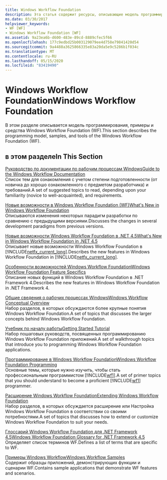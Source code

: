 ```yaml
---
title: Windows Workflow Foundation
description: Эта статья содержит ресурсы, описывающие модель программирования, примеры и средства Windows Workflow Foundation.
ms.date: 03/30/2017
helpviewer_keywords:
- WF [WF]
- Windows Workflow Foundation [WF]
ms.assetid: 9a23ea6b-d600-483e-89cd-8889cfec5f66
ms.openlocfilehash: 177c9edbd25b003129079ee4d758e79841420d54
ms.sourcegitcommit: 9a4488a3625866335e83a20da5e9c5286b1f034c
ms.translationtype: MT
ms.contentlocale: ru-RU
ms.lasthandoff: 05/15/2020
ms.locfileid: "83419490"
---
```

# <a name="windows-workflow-foundation"></a><span data-ttu-id="71496-103">Windows Workflow Foundation</span><span class="sxs-lookup"><span data-stu-id="71496-103">Windows Workflow Foundation</span></span>
<span data-ttu-id="71496-104">В этом разделе описывается модель программирования, примеры и средства Windows Workflow Foundation (WF).</span><span class="sxs-lookup"><span data-stu-id="71496-104">This section describes the programming model, samples, and tools of the Windows Workflow Foundation (WF).</span></span>  
  
## <a name="in-this-section"></a><span data-ttu-id="71496-105">в этом разделе</span><span class="sxs-lookup"><span data-stu-id="71496-105">In This Section</span></span>  
 [<span data-ttu-id="71496-106">Руководство по документации по рабочим процессам Windows</span><span class="sxs-lookup"><span data-stu-id="71496-106">Guide to the Windows Workflow Documentation</span></span>](guide-to-the-documentation.md)  
 <span data-ttu-id="71496-107">Список тем для ознакомления с учетом степени подготовленности (от новичка до хорошо ознакомленного с предметом разработчика) и требований.</span><span class="sxs-lookup"><span data-stu-id="71496-107">A set of suggested topics to read, depending upon your familiarity (novice to well-acquainted), and requirements.</span></span>  
  
 [<span data-ttu-id="71496-108">Новые возможности в Windows Workflow Foundation (WF)</span><span class="sxs-lookup"><span data-stu-id="71496-108">What's New in Windows Workflow Foundation</span></span>](whats-new.md)  
 <span data-ttu-id="71496-109">Описываются изменения некоторых парадигм разработки по сравнению с предыдущими версиями.</span><span class="sxs-lookup"><span data-stu-id="71496-109">Discusses the changes in several development paradigms from previous versions.</span></span>  
  
 [<span data-ttu-id="71496-110">Новые возможности Windows Workflow Foundation в .NET 4.5</span><span class="sxs-lookup"><span data-stu-id="71496-110">What's New in Windows Workflow Foundation in .NET 4.5</span></span>](whats-new-in-wf-in-dotnet.md)  
 <span data-ttu-id="71496-111">Описывает новые возможности Windows Workflow Foundation в [!INCLUDE[netfx_current_long](../../../includes/netfx-current-long-md.md)].</span><span class="sxs-lookup"><span data-stu-id="71496-111">Describes the new features in Windows Workflow Foundation in [!INCLUDE[netfx_current_long](../../../includes/netfx-current-long-md.md)].</span></span>  
  
 [<span data-ttu-id="71496-112">Особенности возможностей Windows Workflow Foundation</span><span class="sxs-lookup"><span data-stu-id="71496-112">Windows Workflow Foundation Feature Specifics</span></span>](feature-specifics.md)  
 <span data-ttu-id="71496-113">Описание новых функций в Windows Workflow Foundation в .NET Framework 4.</span><span class="sxs-lookup"><span data-stu-id="71496-113">Describes the new features in Windows Workflow Foundation in .NET Framework 4.</span></span>
  
 [<span data-ttu-id="71496-114">Общие сведения о рабочих процессах Windows</span><span class="sxs-lookup"><span data-stu-id="71496-114">Windows Workflow Conceptual Overview</span></span>](conceptual-overview.md)  
 <span data-ttu-id="71496-115">Набор разделов, в которых обсуждаются более крупные понятия Windows Workflow Foundation.</span><span class="sxs-lookup"><span data-stu-id="71496-115">A set of topics that discusses the larger concepts behind Windows Workflow Foundation.</span></span>  
  
 [<span data-ttu-id="71496-116">Учебник по началу работы</span><span class="sxs-lookup"><span data-stu-id="71496-116">Getting Started Tutorial</span></span>](getting-started-tutorial.md)  
 <span data-ttu-id="71496-117">Набор пошаговых руководств, посвященных программированию Windows Workflow Foundation приложений.</span><span class="sxs-lookup"><span data-stu-id="71496-117">A set of walkthrough topics that introduce you to programming Windows Workflow Foundation applications.</span></span>  
  
 [<span data-ttu-id="71496-118">Программирование в Windows Workflow Foundation</span><span class="sxs-lookup"><span data-stu-id="71496-118">Windows Workflow Foundation Programming</span></span>](programming.md)  
 <span data-ttu-id="71496-119">Основные темы, которые нужно изучить, чтобы стать профессиональным программистом [!INCLUDE[wf1](../../../includes/wf1-md.md)].</span><span class="sxs-lookup"><span data-stu-id="71496-119">A set of primer topics that you should understand to become a proficient [!INCLUDE[wf1](../../../includes/wf1-md.md)] programmer.</span></span>  
  
 [<span data-ttu-id="71496-120">Расширение Windows Workflow Foundation</span><span class="sxs-lookup"><span data-stu-id="71496-120">Extending Windows Workflow Foundation</span></span>](extend.md)  
 <span data-ttu-id="71496-121">Набор разделов, в которых обсуждается расширение или Настройка Windows Workflow Foundation в соответствии со своими потребностями.</span><span class="sxs-lookup"><span data-stu-id="71496-121">A set of topics that discusses how to extend or customize Windows Workflow Foundation to suit your needs.</span></span>  
  
 [<span data-ttu-id="71496-122">Глоссарий Windows Workflow Foundation для .NET Framework 4.5</span><span class="sxs-lookup"><span data-stu-id="71496-122">Windows Workflow Foundation Glossary for .NET Framework 4.5</span></span>](glossary.md)  
 <span data-ttu-id="71496-123">Определяет список терминов WF.</span><span class="sxs-lookup"><span data-stu-id="71496-123">Defines a list of terms that are specific to WF.</span></span>  
  
 [<span data-ttu-id="71496-124">Примеры Windows Workflow</span><span class="sxs-lookup"><span data-stu-id="71496-124">Windows Workflow Samples</span></span>](./samples/index.md)  
 <span data-ttu-id="71496-125">Содержит образцы приложений, демонстрирующих функции и сценарии WF.</span><span class="sxs-lookup"><span data-stu-id="71496-125">Contains sample applications that demonstrate WF features and scenarios.</span></span>
